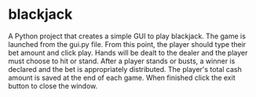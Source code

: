 # blackjack
A Python project that creates a simple GUI to play blackjack. 
The game is launched from the gui.py file. From this point, the player should type their bet amount and click play. Hands will be dealt to the dealer and the player
must choose to hit or stand. After a player stands or busts, a winner is declared and the bet is appropriately distributed. The player's total cash amount is saved at the end of each game. When finished click the exit button to close the window.
